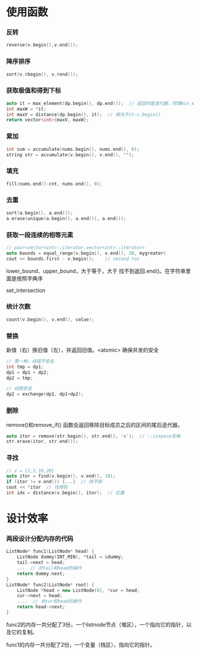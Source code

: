 # 使用函数

### 反转
```C++
reverse(v.begin(),v.end());
```

### 降序排序
```c++
sort(v.rbegin(), v.rend());
```

### 获取极值和得到下标
```C++
auto it = max_element(dp.begin(), dp.end());  // 返回的是迭代器，同理min_element
int maxW = *it;
int maxV = distance(dp.begin(), it);  // 相当于it-v.begin()
return vector<int>{maxV, maxW};
```

### 累加
```C++
int sum = accumulate(nums.begin(), nums.end(), 0);
string str = accumulate(v.begin(), v.end(), "");
```

### 填充
```C++
fill(nums.end()-cnt, nums.end(), 0);
```

### 去重
```C++
sort(a.begin(), a.end());
a.erase(unique(a.begin(), a.end()), a.end());
```

### 获取一段连续的相等元素
```C++
// pair<vector<int>::iterator,vector<int>::iterator>
auto bounds = equal_range(v.begin(), v.end(), 20, mygreater)
cout << bounds.first - v.begin();    // second too
```


lower_bound、upper_bound，大于等于，大于
找不到返回.end()。在字符串里面是按照字典序

set_intersection




### 统计次数
```C++
count(v.begin(), v.end(), value);
```

### 替换
新值（右）换旧值（左），并返回旧值。\<atomic\> 确保并发的安全

```C++
// 第一种，线程不安全
int tmp = dp1;
dp1 = dp1 + dp2;
dp2 = tmp;

// 线程安全
dp2 = exchange(dp1, dp1+dp2);
```

### 删除
remove()和remove_if() 函数会返回移除目标成员之后的区间的尾后迭代器。
```C++
auto itor = remove(str.begin(), str.end(), 'e');  // ::isspace空格
str.erase(itor, str.end());
```

### 寻找
```C++
// v = {2,5,10,20}
auto itor = find(v.begin(), v.end(), 10);
if (itor != v.end()) {...}  // 找不到
cout << *itor  // 找得到
int idx = distance(v.begin(), itor);  // 位置
```




# 设计效率
### 两段设计分配内存的代码

```c++
ListNode* func1(ListNode* head) {
    ListNode dummy(INT_MIN), *tail = &dummy;
    tail->next = head;
    ...  // 对tail和head的操作
    return dummy.next;
}
ListNode* func2(ListNode* root) {
    ListNode *head = new ListNode(0), *cur = head;
    cur->next = head;
    ....  // 对cur和head的操作
    return head->next;
}
```
func2的内存一共分配了3份，一个listnode节点（堆区），一个指向它的指针，以及它的复制。

func1的内存一共分配了2份，一个变量（栈区），指向它的指针。